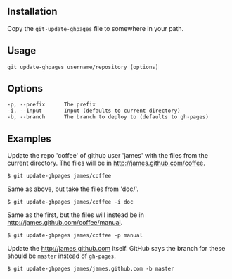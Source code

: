 ## Installation

Copy the `git-update-ghpages` file to somewhere in your path.

## Usage

    git update-ghpages username/repository [options]

## Options

    -p, --prefix      The prefix
    -i, --input       Input (defaults to current directory)
    -b, --branch      The branch to deploy to (defaults to gh-pages)

## Examples

Update the repo 'coffee' of github user 'james' with the files from the
current directory. The files will be in http://james.github.com/coffee.
  
    $ git update-ghpages james/coffee

Same as above, but take the files from 'doc/'.

    $ git update-ghpages james/coffee -i doc

Same as the first, but the files will instead be in
http://james.github.com/coffee/manual.

    $ git update-ghpages james/coffee -p manual

Update the http://james.github.com itself. GitHub says the branch for
these should be `master` instead of `gh-pages`.

    $ git update-ghpages james/james.github.com -b master
